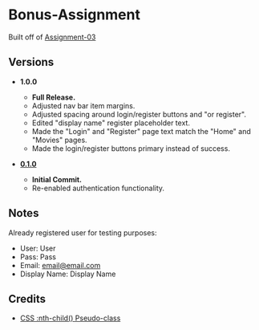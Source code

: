 # Bonus-Assignment
Built off of [Assignment-03](https://github.com/johnny982/Assignment-03)

## Versions
* **1.0.0**
    * **Full Release.**
    * Adjusted nav bar item margins.
    * Adjusted spacing around login/register buttons and "or register".
    * Edited "display name" register placeholder text.
    * Made the "Login" and "Register" page text match the "Home" and "Movies" pages.
    * Made the login/register buttons primary instead of success.

* **[0.1.0](https://github.com/johnny982/Bonus-Assignment/commit/e9b3d618da359f221946f2fda348c7b2e7cc8855)**
    * **Initial Commit.**
    * Re-enabled authentication functionality.

## Notes
Already registered user for testing purposes:
* User: User
* Pass: Pass
* Email: email@email.com
* Display Name: Display Name

## Credits
* [CSS :nth-child() Pseudo-class](https://www.w3schools.com/CSSref/sel_nth-child.php)